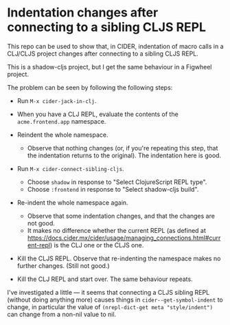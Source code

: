 # Indentation changes after connecting to a sibling CLJS REPL

This repo can be used to show that, in CIDER, indentation of macro calls in a CLJ/CLJS project changes after connecting to a sibling CLJS REPL.

This is a shadow-cljs project, but I get the same behaviour in a Figwheel project.

The problem can be seen by following the following steps:

- Run `M-x cider-jack-in-clj`.

- When you have a CLJ REPL, evaluate the contents of the `acme.frontend.app` namespace.

- Reindent the whole namespace.
  - Observe that nothing changes (or, if you're repeating this step, that the indentation returns to the original). The indentation here is good.

- Run `M-x cider-connect-sibling-cljs`.
  - Choose `shadow` in response to "Select ClojureScript REPL type".
  - Choose `:frontend` in response to "Select shadow-cljs build".

- Re-indent the whole namespace again.
  - Observe that some indentation changes, and that the changes are not good.
  - It makes no difference whether the current REPL (as defined at https://docs.cider.mx/cider/usage/managing_connections.html#current-repl) is the CLJ one or the CLJS one.

- Kill the CLJS REPL. Observe that re-indenting the namespace makes no further changes. (Still not good.)

- Kill the CLJ REPL and start over. The same behaviour repeats.

I've investigated a little — it seems that connecting a CLJS sibling REPL (without doing anything more) causes things in `cider--get-symbol-indent` to change, in particular the value of `(nrepl-dict-get meta "style/indent")` can change from a non-nil value to nil.
